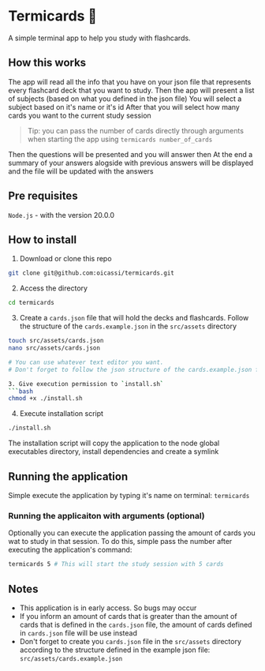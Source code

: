 # Termicards 🎴

A simple terminal app to help you study with flashcards.

## How this works

The app will read all the info that you have on your json file that represents every flashcard deck that you want to study.
Then the app will present a list of subjects (based on what you defined in the json file)
You will select a subject based on it's name or it's id
After that you will select how many cards you want to the current study session
> Tip: you can pass the number of cards directly through arguments when starting the app using `termicards number_of_cards`

Then the questions will be presented and you will answer then
At the end a summary of your answers alogside with previous answers will be displayed and the file will be updated with the answers

## Pre requisites

`Node.js` - with the version 20.0.0

## How to install

1. Download or clone this repo

```bash
git clone git@github.com:oicassi/termicards.git
```

2. Access the directory
```bash
cd termicards
```

3. Create a `cards.json` file that will hold the decks and flashcards. Follow the structure of the `cards.example.json` in the `src/assets` directory
```bash
touch src/assets/cards.json
nano src/assets/cards.json

# You can use whatever text editor you want.
# Don't forget to follow the json structure of the cards.example.json file

3. Give execution permission to `install.sh`
```bash
chmod +x ./install.sh
```

4. Execute installation script
```bash
./install.sh
```

The installation script will copy the application to the node global executables directory, install dependencies and create a symlink

## Running the application

Simple execute the application by typing it's name on terminal: `termicards`

### Running the applicaiton with arguments (optional)

Optionally you can execute the application passing the amount of cards you wat to study in that session. To do this, simple pass the number after executing the application's command:
```bash
termicards 5 # This will start the study session with 5 cards
```

## Notes

- This application is in early access. So bugs may occur
- If you inform an amount of cards that is greater than the amount of cards that is defined in the `cards.json` file, the amount of cards defined in `cards.json` file will be use instead
- Don't forget to create you `cards.json` file in the `src/assets` directory according to the structure defined in the example json file: `src/assets/cards.example.json`
